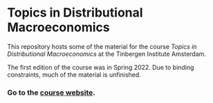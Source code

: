 # Topics in Distributional Macroeconomics

This repository hosts some of the material for the course _Topics in Distributional Macroeconomics_ at the Tinbergen Institute Amsterdam.

The first edition of the course was in Spring 2022. Due to binding constraints, much of the material is unfinished.

### Go to the [course website](https://greimel.github.io/distributional-macroeconomics).
